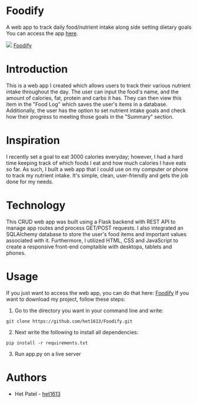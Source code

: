 # Foodify 
A web app to track daily food/nutrient intake along side setting dietary goals You can access the app [here](https://foodify-het-patel.herokuapp.com/).

![](https://www.hetpatel.site/img/foodify.png)
[Foodify](https://foodify-het-patel.herokuapp.com/)

# Introduction
This is a web app I created which allows users to track their various nutrient intake throughout the day. The user can input the food's name, and the amount of calories, fat, protein and carbs it has. They can then view this item in the "Food Log" which saves the user's items in a database. Additionally, the user has the option to set nutrient intake goals and check how their progress to meeting those goals in the "Summary" section.

# Inspiration
I recently set a goal to eat 3000 calories everyday; however, I had a hard time keeping track of which foods I eat and how much calories I have eats so far. As such, I built a web app that I could use on my computer or phone to track my nutrient intake. It's simple, clean, user-friendly and gets the job done for my needs.

# Technology
This CRUD web app was built using a Flask backend with REST API to manage app routes and process GET/POST requests. I also integrated an SQLAlchemy database to store the user's food items and important values associated with it. Furthermore, I utilized HTML, CSS and JavaScript to create a responsive front-end comptaible with desktops, tablets and phones. 

# Usage
If you just want to access the web app, you can do that here: [Foodify](https://foodify-het-patel.herokuapp.com/)
If you want to download my project, follow these steps:
1. Go to the directory you want in your command line and write:
```
git clone https://github.com/het1613/Foodify.git
```

2. Next write the following to install all dependencies:
```
pip install -r requirements.txt
```

3. Run app.py on a live server

# Authors
- Het Patel - [het1613](https://github.com/het1613)
